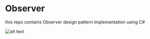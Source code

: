 # Observer
this repo contains Observer design pattern implementation using C#

![alt text](https://github.com/anas-alhmoud/Observer/blob/main/digram.png?raw=true)
